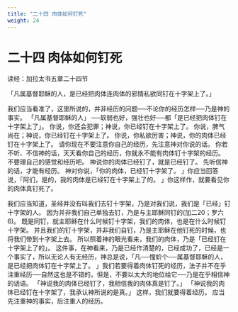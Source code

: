 ```yaml
---
title: "二十四 肉体如何钉死"
weight: 24
---
```


# 二十四 肉体如何钉死


读经：加拉太书五章二十四节

「凡属基督耶稣的人，是已经把肉体连肉体的邪情私欲同钉在十字架上了。」

我们应当看准了，这里所说的，并非经历的问题──不论你的经历怎样──乃是神的事实。
「凡属基督耶稣的人」
──软弱也好，强壮也好──都「是已经把肉体钉在十字架上了」。
你说，你还会犯罪；神说，你已经钉在十字架上了。
你说，脾气尚在；神说，你已经钉在十字架上了。
你说，你私欲厉害；神说，你的肉体已经钉在十字架上了。
请你现在不要注意你自己的经历，先注意神对你说的话。
你若不听、不信神的话，天天看你自己的经历，你就永不能有肉体钉十字架的经历。
不要理自己的感觉和经历吧。
神说你的肉体已经钉了，就是已经钉了。
先听信神的话，才能有经历。
神对你说，「你的肉体，已经钉十字架了。
」你应当回答说，「阿们，是的，我的肉体是已经钉在十字架上了的。
」你这样作，就要看见你的肉体真钉死了。

我们应当知道，圣经并没有叫我们去钉十字架，乃是对我们说，我们是「已经」钉十字架的人。
因为并非我们自己单独去钉，乃是与主耶稣同钉的(加二20；罗六6)。
既是同钉，就主耶稣在什么时候钉十字架，我们的肉体，也是在什么时候钉十字架。
并且我们的钉十字架，并非我们自钉，乃是主耶稣在他钉死的时候，也将我们带到十字架上去。
所以照着神的眼光看来，我们的肉体，乃是「已经钉在十字架上了的」。
这件事，在神看来，乃是已经作清楚的，已经成功了，已经是一个事实了，所以无论人有无经历，神总是说，「凡──憧蚧个──属基督耶稣的人，是已经把肉体钉在十字架上了。
」我们若要得着肉体钉死的经历，法子并不在乎注重经历──自然这也是不错的，但是，不要以太大的地位给它──乃是在乎相信神的话语。
「神说我的肉体已经钉了，我相信我的肉体真是钉了。」
「神说我的肉体已经钉在十字架了，我承认神所说的是真。」
这样，我们就要得着经历。
应当先注重神的事实，后注重人的经历。
